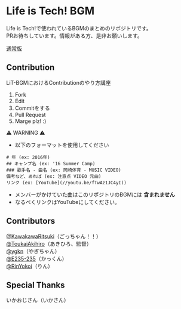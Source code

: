 # Life is Tech! BGM
Life is Tech!で使われているBGMのまとめのリポジトリです。    
PRお待ちしています。情報がある方、是非お願いします。    

[通常版](./index.md)

## Contribution
LiT-BGMにおけるContributionのやり方講座  
1. Fork  
2. Edit  
3. Commitをする  
4. Pull Request  
5. Marge plz! :)  

:warning: WARNING :warning:
- 以下のフォーマットを使用してください
```
# 年 (ex: 2016年)
## キャンプ名 (ex: '16 Summer Camp)
### 歌手名 - 曲名 (ex: 岡崎体育 - MUSIC VIDEO)
備考など、あれば (ex: 注意点 VIDEO 元曲)  
リンク (ex: [YouTube](//youtu.be/fTwAz1JC4yI))
```
- メンバーがかけていた曲はこのリポジトリのBGMには **含まれません**
- なるべくリンクはYouTubeにしてください。

## Contributors
[@KawakawaRitsuki](//github.com/KawakawaRitsuki)（ごっちゃん！！）   
[@ToukaiAkihiro](//github.com/ToukaiAkihiro)（あきひろ、監督）   
[@ygkn](//github.com/ygkn)（やぎちゃん）    
[@E235-235](//github.com/E235-235)（かっくん）    
[@RinYokoi](//github.com/RinYokoi)（りん）    

## Special Thanks
いかおじさん（いかさん）
